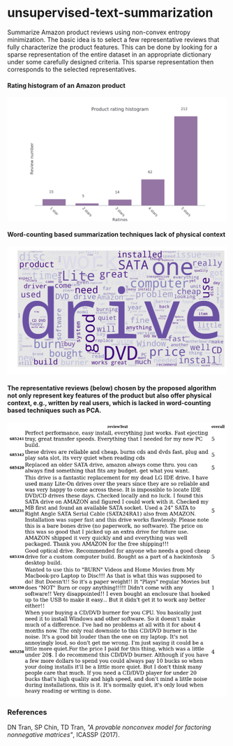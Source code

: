 
# unsupervised-text-summarization
Summarize Amazon product reviews using non-convex entropy minimization. The basic idea is to select a few representative reviews that fully characterize the product features. This can be done by looking for a sparse representation of the entire dataset in an appropriate dictionary under some carefully designed criteria. This sparse representation then corresponds to the selected representatives.  

#### Rating histogram of an Amazon product
<img src="review_rating_hist.jpg" alt="Review rating histogram" width="800"/>


#### Word-counting based summarization techniques lack of physical context
<img src="review_rating_wordcloud.jpg" alt="Review rating wordcloud" width="800"/>


#### The representative reviews (below) chosen by the proposed algorithm not only represent key features of the product but also offer physical context, e.g., written by real users, which is lacked in word-counting based techniques such as PCA.
<img src="representative_Amazon_review.jpg" alt="Representative reviews" width="800"/>

### References
DN Tran, SP Chin, TD Tran, *"A provable nonconvex model for factoring nonnegative matrices"*, ICASSP (2017).
